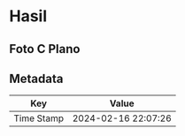 # Hasil

## Foto C Plano


## Metadata

| Key        | Value               |
| ---------- | ------------------- |
| Time Stamp | 2024-02-16 22:07:26 |



